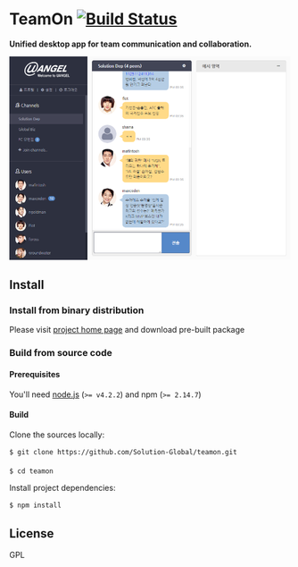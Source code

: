 
# TeamOn [![Build Status](https://travis-ci.org/Solution-Global/teamon.svg?branch=master)](https://travis-ci.org/Solution-Global/teamon)

**Unified desktop app for team communication and collaboration.**

![screenshot](img/screenshot.png)

## Install


### Install from binary distribution


Please visit [project home page](http://solution-global.github.io/project_page/) and download pre-built package


### Build from source code


#### Prerequisites


You'll need [node.js](https://nodejs.org) (`>= v4.2.2`) and npm (`>= 2.14.7`)


#### Build

Clone the sources locally:

```sh
$ git clone https://github.com/Solution-Global/teamon.git

$ cd teamon
```

Install project dependencies:

```sh
$ npm install
```

## License

GPL
